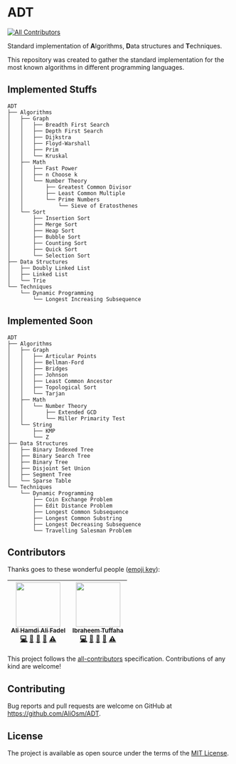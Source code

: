# ADT
[![All Contributors](https://img.shields.io/badge/all_contributors-2-orange.svg?style=flat-square)](#contributors)

Standard implementation of **A**lgorithms, **D**ata structures and **T**echniques.

This repository was created to gather the standard implementation for the most known algorithms in different programming languages.

## Implemented Stuffs

```
ADT
├── Algorithms
│   ├── Graph
│   │   ├── Breadth First Search
│   │   ├── Depth First Search
│   │   ├── Dijkstra
│   │   ├── Floyd-Warshall
│   │   ├── Prim
│   │   └── Kruskal
│   ├── Math
│   │   ├── Fast Power
│   │   ├── n Choose k
│   │   └── Number Theory
│   │       ├── Greatest Common Divisor
│   │       ├── Least Common Multiple 
│   │       └── Prime Numbers
│   │           └── Sieve of Eratosthenes
│   └── Sort
│       ├── Insertion Sort
│       ├── Merge Sort
│       ├── Heap Sort
│       ├── Bubble Sort
│       ├── Counting Sort
│       ├── Quick Sort
│       └── Selection Sort
├── Data Structures
│   ├── Doubly Linked List
│   ├── Linked List
│   └── Trie
└── Techniques
    └── Dynamic Programming
        └── Longest Increasing Subsequence
 ```

## Implemented Soon
```
ADT
├── Algorithms
│   ├── Graph
│   │   ├── Articular Points
│   │   ├── Bellman-Ford
│   │   ├── Bridges
│   │   ├── Johnson
│   │   ├── Least Common Ancestor
│   │   ├── Topological Sort
│   │   └── Tarjan
│   ├── Math
│   │   └── Number Theory
│   │       ├── Extended GCD
│   │       └── Miller Primarity Test
│   └── String
│       ├── KMP
│       └── Z
├── Data Structures
│   ├── Binary Indexed Tree
│   ├── Binary Search Tree
│   ├── Binary Tree
│   ├── Disjoint Set Union
│   ├── Segment Tree
│   └── Sparse Table
└── Techniques
    └── Dynamic Programming
        ├── Coin Exchange Problem
        ├── Edit Distance Problem
        ├── Longest Common Subsequence
        ├── Longest Common Substring
        ├── Longest Decreasing Subsequence
        └── Travelling Salesman Problem
```

## Contributors

Thanks goes to these wonderful people ([emoji key][emojis]):

<!-- ALL-CONTRIBUTORS-LIST:START - Do not remove or modify this section -->
| [<img src="https://avatars3.githubusercontent.com/u/7662492?v=4" width="100px;"/><br /><sub><b>Ali Hamdi Ali Fadel</b></sub>](http://fb.com/aliosm97)<br />[💻](https://github.com/AliOsm/Algorithms/commits?author=AliOsm "Code") [📖](https://github.com/AliOsm/Algorithms/commits?author=AliOsm "Documentation") [🤔](#ideas-AliOsm "Ideas, Planning, & Feedback") [👀](#review-AliOsm "Reviewed Pull Requests") [⚠️](https://github.com/AliOsm/Algorithms/commits?author=AliOsm "Tests") | [<img src="https://avatars1.githubusercontent.com/u/33587724?v=4" width="100px;"/><br /><sub><b>Ibraheem Tuffaha</b></sub>](https://github.com/IbraheemTuffaha)<br />[💻](https://github.com/AliOsm/Algorithms/commits?author=IbraheemTuffaha "Code") [📖](https://github.com/AliOsm/Algorithms/commits?author=IbraheemTuffaha "Documentation") [🤔](#ideas-IbraheemTuffaha "Ideas, Planning, & Feedback") [👀](#review-IbraheemTuffaha "Reviewed Pull Requests") [⚠️](https://github.com/AliOsm/Algorithms/commits?author=IbraheemTuffaha "Tests") |
| :---: | :---: |
<!-- ALL-CONTRIBUTORS-LIST:END -->

This project follows the [all-contributors][all-contributors] specification.
Contributions of any kind are welcome!

## Contributing
Bug reports and pull requests are welcome on GitHub at https://github.com/AliOsm/ADT.

## License
The project is available as open source under the terms of the [MIT License](https://opensource.org/licenses/MIT).

[emojis]: https://github.com/kentcdodds/all-contributors#emoji-key
[all-contributors]: https://github.com/kentcdodds/all-contributors
